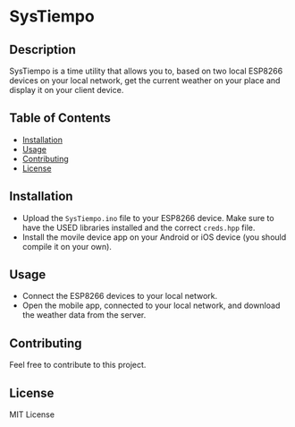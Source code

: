 # SysTiempo

## Description

SysTiempo is a time utility that allows you to, based on two local ESP8266 devices on your local network, get the current weather on your place and display it on your client device.

## Table of Contents

- [Installation](#installation)
- [Usage](#usage)
- [Contributing](#contributing)
- [License](#license)

## Installation

- Upload the `SysTiempo.ino` file to your ESP8266 device. Make sure to have the USED libraries installed and the correct `creds.hpp` file.
- Install the movile device app on your Android or iOS device (you should compile it on your own).


## Usage

- Connect the ESP8266 devices to your local network.
- Open the mobile app, connected to your local network, and download the weather data from the server.

## Contributing

Feel free to contribute to this project.

## License

MIT License
